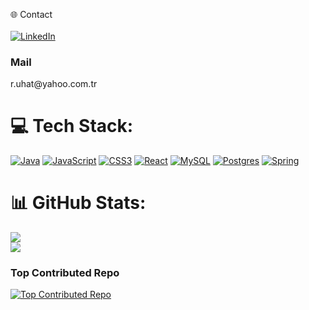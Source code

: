 🌐 Contact
<br></br>
[![LinkedIn](https://img.shields.io/badge/LinkedIn-%230077B5.svg?logo=linkedin&logoColor=white)](https://linkedin.com/in/https://www.linkedin.com/in/ruhat-ba%C5%9Ftu-a6135321a/) 
<h3> Mail </h3>
<p>r.uhat@yahoo.com.tr</p>

# 💻 Tech Stack:
[![Java](https://img.shields.io/badge/java-%23ED8B00.svg?style=for-the-badge&logo=openjdk&logoColor=white)](https://github.com/ruhatb?tab=repositories) 
[![JavaScript](https://img.shields.io/badge/javascript-%23323330.svg?style=for-the-badge&logo=javascript&logoColor=%23F7DF1E)](https://github.com/ruhatb?tab=repositories) 
[![CSS3](https://img.shields.io/badge/css3-%231572B6.svg?style=for-the-badge&logo=css3&logoColor=white)](https://github.com/ruhatb?tab=repositories) 
[![React](https://img.shields.io/badge/react-%2320232a.svg?style=for-the-badge&logo=react&logoColor=%2361DAFB)](https://github.com/ruhatb?tab=repositories) 
[![MySQL](https://img.shields.io/badge/mysql-%2300000f.svg?style=for-the-badge&logo=mysql&logoColor=white)](https://github.com/ruhatb?tab=repositories) 
[![Postgres](https://img.shields.io/badge/postgres-%23316192.svg?style=for-the-badge&logo=postgresql&logoColor=white)](https://github.com/ruhatb?tab=repositories)
[![Spring](https://img.shields.io/badge/spring-%236DB33F.svg?style=for-the-badge&logo=spring&logoColor=white)](https://github.com/ruhatb?tab=repositories)


# 📊 GitHub Stats:
![](https://github-readme-streak-stats.herokuapp.com/?user=ruhatb&theme=dark&hide_border=false)<br/>
![](https://github-readme-stats.vercel.app/api/top-langs/?username=ruhatb&theme=dark&hide_border=false&include_all_commits=true&count_private=false&layout=compact)

### <i class="fa-sharp fa-regular fa-warehouse"></i>  Top Contributed Repo
[![Top Contributed Repo](https://github-readme-stats.vercel.app/api/pin/?username=ruhatb&repo=my-repo-name&theme=dark)](https://github.com/ruhatb?tab=repositories)
